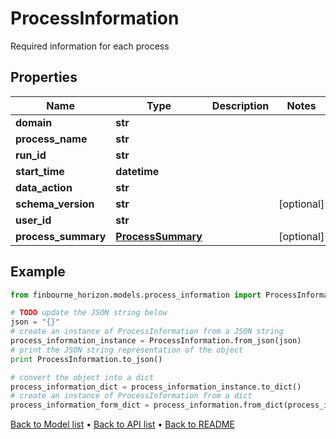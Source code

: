 # ProcessInformation

Required information for each process

## Properties
Name | Type | Description | Notes
------------ | ------------- | ------------- | -------------
**domain** | **str** |  | 
**process_name** | **str** |  | 
**run_id** | **str** |  | 
**start_time** | **datetime** |  | 
**data_action** | **str** |  | 
**schema_version** | **str** |  | [optional] 
**user_id** | **str** |  | 
**process_summary** | [**ProcessSummary**](ProcessSummary.md) |  | [optional] 

## Example

```python
from finbourne_horizon.models.process_information import ProcessInformation

# TODO update the JSON string below
json = "{}"
# create an instance of ProcessInformation from a JSON string
process_information_instance = ProcessInformation.from_json(json)
# print the JSON string representation of the object
print ProcessInformation.to_json()

# convert the object into a dict
process_information_dict = process_information_instance.to_dict()
# create an instance of ProcessInformation from a dict
process_information_form_dict = process_information.from_dict(process_information_dict)
```
[Back to Model list](../README.md#documentation-for-models) &#8226; [Back to API list](../README.md#documentation-for-api-endpoints) &#8226; [Back to README](../README.md)


